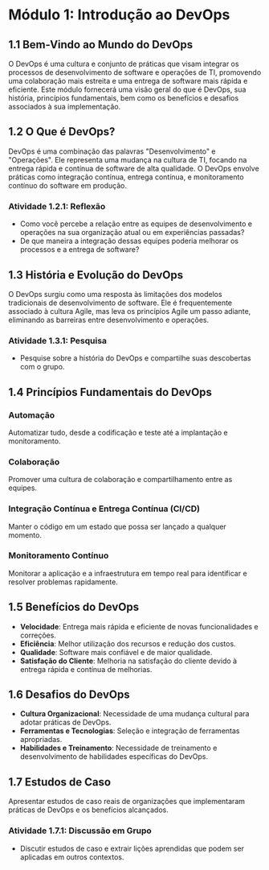 # Módulo 1: Introdução ao DevOps

## 1.1 Bem-Vindo ao Mundo do DevOps

O DevOps é uma cultura e conjunto de práticas que visam integrar os processos de desenvolvimento de software e operações de TI, promovendo uma colaboração mais estreita e uma entrega de software mais rápida e eficiente. Este módulo fornecerá uma visão geral do que é DevOps, sua história, princípios fundamentais, bem como os benefícios e desafios associados à sua implementação.

## 1.2 O Que é DevOps?

DevOps é uma combinação das palavras "Desenvolvimento" e "Operações". Ele representa uma mudança na cultura de TI, focando na entrega rápida e contínua de software de alta qualidade. O DevOps envolve práticas como integração contínua, entrega contínua, e monitoramento contínuo do software em produção.

### Atividade 1.2.1: Reflexão
- Como você percebe a relação entre as equipes de desenvolvimento e operações na sua organização atual ou em experiências passadas?
- De que maneira a integração dessas equipes poderia melhorar os processos e a entrega de software?

## 1.3 História e Evolução do DevOps

O DevOps surgiu como uma resposta às limitações dos modelos tradicionais de desenvolvimento de software. Ele é frequentemente associado à cultura Agile, mas leva os princípios Agile um passo adiante, eliminando as barreiras entre desenvolvimento e operações.

### Atividade 1.3.1: Pesquisa
- Pesquise sobre a história do DevOps e compartilhe suas descobertas com o grupo.

## 1.4 Princípios Fundamentais do DevOps

### Automação
Automatizar tudo, desde a codificação e teste até a implantação e monitoramento.

### Colaboração
Promover uma cultura de colaboração e compartilhamento entre as equipes.

### Integração Contínua e Entrega Contínua (CI/CD)
Manter o código em um estado que possa ser lançado a qualquer momento.

### Monitoramento Contínuo
Monitorar a aplicação e a infraestrutura em tempo real para identificar e resolver problemas rapidamente.

## 1.5 Benefícios do DevOps

- **Velocidade**: Entrega mais rápida e eficiente de novas funcionalidades e correções.
- **Eficiência**: Melhor utilização dos recursos e redução dos custos.
- **Qualidade**: Software mais confiável e de maior qualidade.
- **Satisfação do Cliente**: Melhoria na satisfação do cliente devido à entrega rápida e contínua de melhorias.

## 1.6 Desafios do DevOps

- **Cultura Organizacional**: Necessidade de uma mudança cultural para adotar práticas de DevOps.
- **Ferramentas e Tecnologias**: Seleção e integração de ferramentas apropriadas.
- **Habilidades e Treinamento**: Necessidade de treinamento e desenvolvimento de habilidades específicas do DevOps.

## 1.7 Estudos de Caso

Apresentar estudos de caso reais de organizações que implementaram práticas de DevOps e os benefícios alcançados.

### Atividade 1.7.1: Discussão em Grupo
- Discutir estudos de caso e extrair lições aprendidas que podem ser aplicadas em outros contextos.
